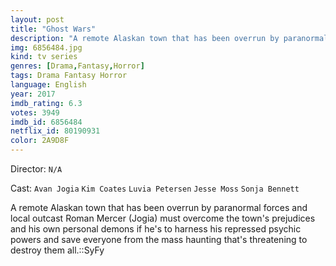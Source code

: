 ```yaml
---
layout: post
title: "Ghost Wars"
description: "A remote Alaskan town that has been overrun by paranormal forces and local outcast Roman Mercer (Jogia) must overcome the town's prejudices and his own personal demons if he's to harness his repressed psychic powers and save everyone from the mass haunting that's threatening to destroy them all..."
img: 6856484.jpg
kind: tv series
genres: [Drama,Fantasy,Horror]
tags: Drama Fantasy Horror 
language: English
year: 2017
imdb_rating: 6.3
votes: 3949
imdb_id: 6856484
netflix_id: 80190931
color: 2A9D8F
---
```

Director: `N/A`  

Cast: `Avan Jogia` `Kim Coates` `Luvia Petersen` `Jesse Moss` `Sonja Bennett` 

A remote Alaskan town that has been overrun by paranormal forces and local outcast Roman Mercer (Jogia) must overcome the town's prejudices and his own personal demons if he's to harness his repressed psychic powers and save everyone from the mass haunting that's threatening to destroy them all.::SyFy